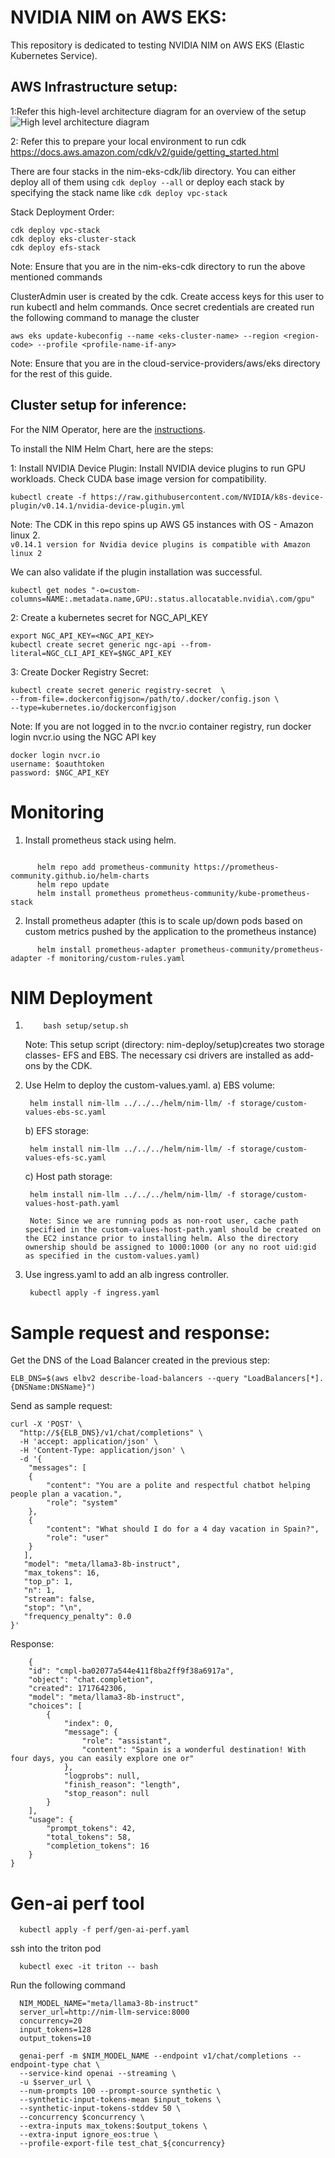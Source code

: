 # NVIDIA NIM on AWS EKS:

This repository is dedicated to testing NVIDIA NIM on AWS EKS (Elastic Kubernetes Service).

## AWS Infrastructure setup:

1:Refer this high-level architecture diagram for an overview of the setup
![High level architecture diagram](aws-eks-architecture.png)

2: Refer this to prepare your local environment to run cdk
https://docs.aws.amazon.com/cdk/v2/guide/getting_started.html

There are four stacks in the nim-eks-cdk/lib directory. You can either deploy all of them using `cdk deploy --all` or deploy each stack by specifying the stack name
like `cdk deploy vpc-stack`

Stack Deployment Order:

    cdk deploy vpc-stack
    cdk deploy eks-cluster-stack
    cdk deploy efs-stack

Note: Ensure that you are in the nim-eks-cdk directory to run the above mentioned commands

ClusterAdmin user is created by the cdk. Create access keys for this user to run kubectl and helm commands. Once secret credentials are created run the following command to manage the cluster

    aws eks update-kubeconfig --name <eks-cluster-name> --region <region-code> --profile <profile-name-if-any>

Note: Ensure that you are in the cloud-service-providers/aws/eks directory for the rest of this guide.

## Cluster setup for inference:

For the NIM Operator, here are the [instructions](nim-operator-setup.md). 

To install the NIM Helm Chart, here are the steps:

1: Install NVIDIA Device Plugin: Install NVIDIA device plugins to run GPU workloads. Check CUDA base image version for compatibility.

    kubectl create -f https://raw.githubusercontent.com/NVIDIA/k8s-device-plugin/v0.14.1/nvidia-device-plugin.yml

Note: The CDK in this repo spins up AWS G5 instances with OS - Amazon linux 2.  
`v0.14.1 version for Nvidia device plugins is compatible with Amazon linux 2`

We can also validate if the plugin installation was successful.

    kubectl get nodes "-o=custom-columns=NAME:.metadata.name,GPU:.status.allocatable.nvidia\.com/gpu"

2: Create a kubernetes secret for NGC_API_KEY

    export NGC_API_KEY=<NGC_API_KEY>
    kubectl create secret generic ngc-api --from-literal=NGC_CLI_API_KEY=$NGC_API_KEY

3: Create Docker Registry Secret:

    kubectl create secret generic registry-secret  \
    --from-file=.dockerconfigjson=/path/to/.docker/config.json \
    --type=kubernetes.io/dockerconfigjson

Note: If you are not logged in to the nvcr.io container registry, run docker login nvcr.io using the NGC API key

    docker login nvcr.io
    username: $oauthtoken
    password: $NGC_API_KEY

# Monitoring

1. Install prometheus stack using helm.

```

      helm repo add prometheus-community https://prometheus-community.github.io/helm-charts
      helm repo update
      helm install prometheus prometheus-community/kube-prometheus-stack
```

2. Install prometheus adapter (this is to scale up/down pods based on custom metrics pushed by the application to the prometheus instance)

```
      helm install prometheus-adapter prometheus-community/prometheus-adapter -f monitoring/custom-rules.yaml
```

# NIM Deployment

1.         bash setup/setup.sh

    Note: This setup script (directory: nim-deploy/setup)creates two storage classes- EFS and EBS. The necessary csi drivers are installed as add-ons by the CDK.

2.  Use Helm to deploy the custom-values.yaml.
    a) EBS volume:

         helm install nim-llm ../../../helm/nim-llm/ -f storage/custom-values-ebs-sc.yaml

    b) EFS storage:

         helm install nim-llm ../../../helm/nim-llm/ -f storage/custom-values-efs-sc.yaml

    c) Host path storage:

         helm install nim-llm ../../../helm/nim-llm/ -f storage/custom-values-host-path.yaml

         Note: Since we are running pods as non-root user, cache path specified in the custom-values-host-path.yaml should be created on the EC2 instance prior to installing helm. Also the directory ownership should be assigned to 1000:1000 (or any no root uid:gid as specified in the custom-values.yaml)

3.  Use ingress.yaml to add an alb ingress controller.

         kubectl apply -f ingress.yaml

# Sample request and response:
Get the DNS of the Load Balancer created in the previous step:
```
ELB_DNS=$(aws elbv2 describe-load-balancers --query "LoadBalancers[*].{DNSName:DNSName}")
```
Send as sample request:

```
curl -X 'POST' \
  "http://${ELB_DNS}/v1/chat/completions" \
  -H 'accept: application/json' \
  -H 'Content-Type: application/json' \
  -d '{
    "messages": [
    {
        "content": "You are a polite and respectful chatbot helping people plan a vacation.",
        "role": "system"
    },
    {
        "content": "What should I do for a 4 day vacation in Spain?",
        "role": "user"
    }
   ],
   "model": "meta/llama3-8b-instruct",
   "max_tokens": 16,
   "top_p": 1,
   "n": 1,
   "stream": false,
   "stop": "\n",
   "frequency_penalty": 0.0
}'

```
Response:

```
    {
    "id": "cmpl-ba02077a544e411f8ba2ff9f38a6917a",
    "object": "chat.completion",
    "created": 1717642306,
    "model": "meta/llama3-8b-instruct",
    "choices": [
        {
            "index": 0,
            "message": {
                "role": "assistant",
                "content": "Spain is a wonderful destination! With four days, you can easily explore one or"
            },
            "logprobs": null,
            "finish_reason": "length",
            "stop_reason": null
        }
    ],
    "usage": {
        "prompt_tokens": 42,
        "total_tokens": 58,
        "completion_tokens": 16
    }
}
```

# Gen-ai perf tool

      kubectl apply -f perf/gen-ai-perf.yaml

ssh into the triton pod

      kubectl exec -it triton -- bash

Run the following command

      NIM_MODEL_NAME="meta/llama3-8b-instruct"
      server_url=http://nim-llm-service:8000
      concurrency=20
      input_tokens=128
      output_tokens=10

      genai-perf -m $NIM_MODEL_NAME --endpoint v1/chat/completions --endpoint-type chat \
      --service-kind openai --streaming \
      -u $server_url \
      --num-prompts 100 --prompt-source synthetic \
      --synthetic-input-tokens-mean $input_tokens \
      --synthetic-input-tokens-stddev 50 \
      --concurrency $concurrency \
      --extra-inputs max_tokens:$output_tokens \
      --extra-input ignore_eos:true \
      --profile-export-file test_chat_${concurrency}

